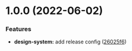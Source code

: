 # 1.0.0 (2022-06-02)


### Features

* **design-system:** add release config ([26025f6](https://github.com/andrewgeorgemitchell/design-system/commit/26025f6855ec07df3d6774194599648eb9fba64f))
